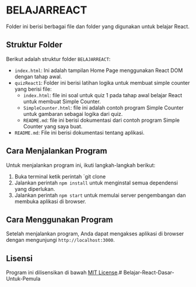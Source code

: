 # BELAJARREACT

Folder ini berisi berbagai file dan folder yang digunakan untuk belajar React.

## Struktur Folder

Berikut adalah struktur folder `BELAJARREACT`:

- `index.html`: Ini adalah tampilan Home Page menggunakan React DOM dengan tahap awal.
- `quizReact1`: Folder ini berisi latihan logika untuk membuat simple counter yang berisi file:
    - `index.html`: file ini soal untuk quiz 1 pada tahap awal belajar React untuk membuat Simple Counter.
    - `SimpleCounter.html`: file ini adalah contoh program Simple Counter untuk gambaran sebagai logika dari quiz.
    - `README.md`: file ini berisi dokumentasi dari contoh program Simple Counter yang saya buat.
- `README.md`: File ini berisi dokumentasi tentang aplikasi.

## Cara Menjalankan Program

Untuk menjalankan program ini, ikuti langkah-langkah berikut:

1. Buka terminal ketik perintah `git clone 
2. Jalankan perintah `npm install` untuk menginstal semua dependensi yang diperlukan.
3. Jalankan perintah `npm start` untuk memulai server pengembangan dan membuka aplikasi di browser.

## Cara Menggunakan Program

Setelah menjalankan program, Anda dapat mengakses aplikasi di browser dengan mengunjungi `http://localhost:3000`.

## Lisensi

Program ini dilisensikan di bawah [MIT License](LICENSE).#   B e l a j a r - R e a c t - D a s a r - U n t u k - P e m u l a  
 